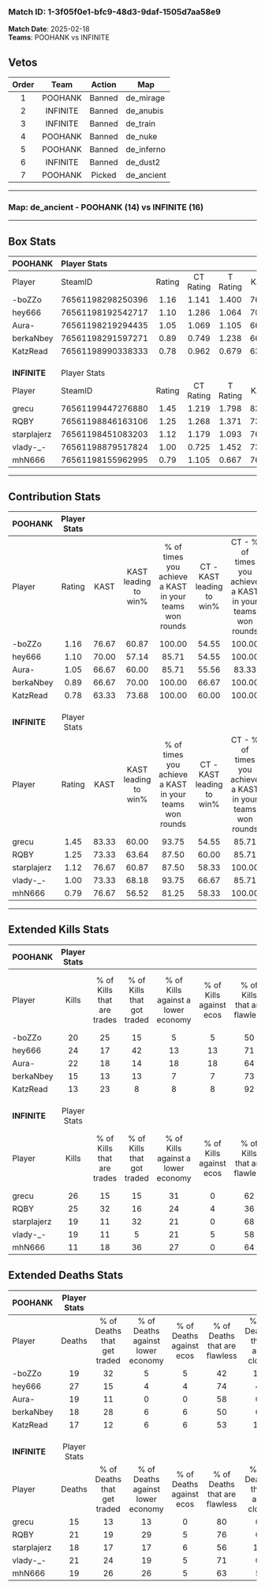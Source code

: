 ### Match ID: 1-3f05f0e1-bfc9-48d3-9daf-1505d7aa58e9  
**Match Date**: 2025-02-18  
**Teams**: POOHANK vs INFINITE  

## Vetos  

| Order | Team | Action | Map |
| :---: | :--: | :----: | --- |
| 1 | POOHANK | Banned | de_mirage |
| 2 | INFINITE | Banned | de_anubis |
| 3 | INFINITE | Banned | de_train |
| 4 | POOHANK | Banned | de_nuke |
| 5 | POOHANK | Banned | de_inferno |
| 6 | INFINITE | Banned | de_dust2 |
| 7 | POOHANK | Picked | de_ancient |

---  

### **Map**: de_ancient - POOHANK (14) vs INFINITE (16)  
---  

## Box Stats  

| **POOHANK**  | Player Stats      |        |           |          |       |      |       |         |        |      |     |
| :- | :- | :-: | :-: | :-: | :-: | :-: | :-: | :-: | :-: | :-: | :-: |
| Player       | SteamID           | Rating | CT Rating | T Rating | KAST  | ADR  | Kills | Assists | Deaths | K/D  | HS% |
| -boZZo       | 76561198298250396 |  1.16  |   1.141   |  1.400   | 76.67 | 82.3 |  20   |   10    |   19   | 1.05 | 65  |
| hey666       | 76561198192542717 |  1.10  |   1.286   |  1.064   | 70.00 | 89.7 |  24   |    9    |   27   | 0.89 | 20  |
| Aura-        | 76561198219294435 |  1.05  |   1.069   |  1.105   | 66.67 | 59.3 |  22   |    5    |   19   | 1.16 | 27  |
| berkaNbey    | 76561198291597271 |  0.89  |   0.749   |  1.238   | 66.67 | 63.5 |  15   |    9    |   18   | 0.83 | 53  |
| KatzRead     | 76561198990338333 |  0.78  |   0.962   |  0.679   | 63.33 | 52.1 |  13   |    6    |   17   | 0.76 | 69  |
|              |                   |        |           |          |       |      |       |         |        |      |     |
|              |                   |        |           |          |       |      |       |         |        |      |     |
|              |                   |        |           |          |       |      |       |         |        |      |     |
| **INFINITE** | Player Stats      |        |           |          |       |      |       |         |        |      |     |
| Player       | SteamID           | Rating | CT Rating | T Rating | KAST  | ADR  | Kills | Assists | Deaths | K/D  | HS% |
| grecu        | 76561199447276880 |  1.45  |   1.219   |  1.798   | 83.33 | 86.8 |  26   |    6    |   15   | 1.73 | 30  |
| RQBY         | 76561198846163106 |  1.25  |   1.268   |  1.371   | 73.33 | 88.9 |  25   |    6    |   21   | 1.19 | 56  |
| starplajerz  | 76561198451083203 |  1.12  |   1.179   |  1.093   | 76.67 | 74.9 |  19   |    9    |   18   | 1.06 | 57  |
| vlady-_-     | 76561198879517824 |  1.00  |   0.725   |  1.452   | 73.33 | 63.8 |  19   |    6    |   21   | 0.90 | 52  |
| mhN666       | 76561198155962995 |  0.79  |   1.105   |  0.667   | 76.67 | 53.6 |  11   |    5    |   19   | 0.58 | 54  |
---  

## Contribution Stats  

| **POOHANK**  | Player Stats |       |                      |                                                        |                           |                                                             |                          |                                                            |
| :- | :-: | :-: | :-: | :-: | :-: | :-: | :-: | :-: |
| Player       |    Rating    | KAST  | KAST leading to win% | % of times you achieve a KAST in your teams won rounds | CT - KAST leading to win% | CT - % of times you achieve a KAST in your teams won rounds | T - KAST leading to win% | T - % of times you achieve a KAST in your teams won rounds |
| -boZZo       |     1.16     | 76.67 |        60.87         |                         100.00                         |           54.55           |                           100.00                            |          66.67           |                           100.00                           |
| hey666       |     1.10     | 70.00 |        57.14         |                         85.71                          |           54.55           |                           100.00                            |          60.00           |                           75.00                            |
| Aura-        |     1.05     | 66.67 |        60.00         |                         85.71                          |           55.56           |                            83.33                            |          63.64           |                           87.50                            |
| berkaNbey    |     0.89     | 66.67 |        70.00         |                         100.00                         |           66.67           |                           100.00                            |          72.73           |                           100.00                           |
| KatzRead     |     0.78     | 63.33 |        73.68         |                         100.00                         |           60.00           |                           100.00                            |          88.89           |                           100.00                           |
|              |              |       |                      |                                                        |                           |                                                             |                          |                                                            |
|              |              |       |                      |                                                        |                           |                                                             |                          |                                                            |
|              |              |       |                      |                                                        |                           |                                                             |                          |                                                            |
| **INFINITE** | Player Stats |       |                      |                                                        |                           |                                                             |                          |                                                            |
| Player       |    Rating    | KAST  | KAST leading to win% | % of times you achieve a KAST in your teams won rounds | CT - KAST leading to win% | CT - % of times you achieve a KAST in your teams won rounds | T - KAST leading to win% | T - % of times you achieve a KAST in your teams won rounds |
| grecu        |     1.45     | 83.33 |        60.00         |                         93.75                          |           54.55           |                            85.71                            |          64.29           |                           100.00                           |
| RQBY         |     1.25     | 73.33 |        63.64         |                         87.50                          |           60.00           |                            85.71                            |          66.67           |                           88.89                            |
| starplajerz  |     1.12     | 76.67 |        60.87         |                         87.50                          |           58.33           |                           100.00                            |          63.64           |                           77.78                            |
| vlady-_-     |     1.00     | 73.33 |        68.18         |                         93.75                          |           66.67           |                            85.71                            |          69.23           |                           100.00                           |
| mhN666       |     0.79     | 76.67 |        56.52         |                         81.25                          |           58.33           |                           100.00                            |          54.55           |                           66.67                            |
---  

## Extended Kills Stats  

| **POOHANK**  | Player Stats |                            |                            |                                    |                         |                              |                                 |                                       |                    |           |
| :- | :-: | :-: | :-: | :-: | :-: | :-: | :-: | :-: | :-: | :-: |
| Player       |    Kills     | % of Kills that are trades | % of Kills that got traded | % of Kills against a lower economy | % of Kills against ecos | % of Kills that are flawless | % of Kills that are close duels | % of Kills that are assisted by flash | Pistol Round Kills | AWP Kills |
| -boZZo       |      20      |             25             |             15             |                 5                  |            5            |              50              |               10                |                   5                   |         1          |     0     |
| hey666       |      24      |             17             |             42             |                 13                 |           13            |              71              |                0                |                   4                   |         1          |    15     |
| Aura-        |      22      |             18             |             14             |                 18                 |           18            |              64              |                5                |                   0                   |         2          |     4     |
| berkaNbey    |      15      |             13             |             13             |                 7                  |            7            |              73              |                7                |                   7                   |         3          |     0     |
| KatzRead     |      13      |             23             |             8              |                 8                  |            8            |              92              |                0                |                   8                   |         3          |     0     |
|              |              |                            |                            |                                    |                         |                              |                                 |                                       |                    |           |
|              |              |                            |                            |                                    |                         |                              |                                 |                                       |                    |           |
|              |              |                            |                            |                                    |                         |                              |                                 |                                       |                    |           |
| **INFINITE** | Player Stats |                            |                            |                                    |                         |                              |                                 |                                       |                    |           |
| Player       |    Kills     | % of Kills that are trades | % of Kills that got traded | % of Kills against a lower economy | % of Kills against ecos | % of Kills that are flawless | % of Kills that are close duels | % of Kills that are assisted by flash | Pistol Round Kills | AWP Kills |
| grecu        |      26      |             15             |             15             |                 31                 |            0            |              62              |                8                |                   0                   |         1          |    16     |
| RQBY         |      25      |             32             |             16             |                 24                 |            4            |              36              |                8                |                   8                   |         0          |     0     |
| starplajerz  |      19      |             11             |             32             |                 21                 |            0            |              68              |               11                |                   0                   |         0          |     0     |
| vlady-_-     |      19      |             11             |             5              |                 21                 |            5            |              58              |                0                |                   5                   |         1          |     0     |
| mhN666       |      11      |             18             |             36             |                 27                 |            0            |              64              |                0                |                   9                   |         0          |     0     |
## Extended Deaths Stats  

| **POOHANK**  | Player Stats |                             |                                   |                          |                               |                            |                           |               |
| :- | :-: | :-: | :-: | :-: | :-: | :-: | :-: | :-: |
| Player       |    Deaths    | % of Deaths that get traded | % of Deaths against lower economy | % of Deaths against ecos | % of Deaths that are flawless | % of Deaths that are close | % of Deaths while blinded | Deaths to AWP |
| -boZZo       |      19      |             32              |                 5                 |            5             |              42               |             11             |            11             |       2       |
| hey666       |      27      |             15              |                 4                 |            4             |              74               |             4              |             0             |       8       |
| Aura-        |      19      |             11              |                 0                 |            0             |              58               |             0              |             0             |       4       |
| berkaNbey    |      18      |             28              |                 6                 |            6             |              50               |             6              |             6             |       1       |
| KatzRead     |      17      |             12              |                 6                 |            6             |              53               |             12             |             6             |       1       |
|              |              |                             |                                   |                          |                               |                            |                           |               |
|              |              |                             |                                   |                          |                               |                            |                           |               |
|              |              |                             |                                   |                          |                               |                            |                           |               |
| **INFINITE** | Player Stats |                             |                                   |                          |                               |                            |                           |               |
| Player       |    Deaths    | % of Deaths that get traded | % of Deaths against lower economy | % of Deaths against ecos | % of Deaths that are flawless | % of Deaths that are close | % of Deaths while blinded | Deaths to AWP |
| grecu        |      15      |             13              |                13                 |            0             |              80               |             0              |             7             |       2       |
| RQBY         |      21      |             19              |                29                 |            5             |              76               |             0              |             5             |       5       |
| starplajerz  |      18      |             17              |                17                 |            6             |              56               |             17             |             0             |       3       |
| vlady-_-     |      21      |             24              |                19                 |            5             |              71               |             0              |             5             |       5       |
| mhN666       |      19      |             26              |                26                 |            5             |              63               |             5              |             5             |       4       |
